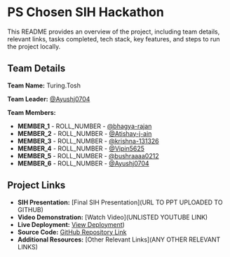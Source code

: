 # PS Chosen SIH Hackathon

This README provides an overview of the project, including team details, relevant links, tasks completed, tech stack, key features, and steps to run the project locally.

## Team Details

**Team Name:** Turing.Tosh

**Team Leader:** [@Ayushj0704](https://github.com/Ayushj0704)

**Team Members:**

- **MEMBER_1** - ROLL_NUMBER - [@bhagya-rajan](https://github.com/bhagya-rajan)
- **MEMBER_2** - ROLL_NUMBER - [@Atishay-j-ain](https://github.com/Atishay-j-ain)
- **MEMBER_3** - ROLL_NUMBER - [@krishna-131326](https://github.com/krishna-131326)
- **MEMBER_4** - ROLL_NUMBER - [@Vipin5625](https://github.com/Vipin5625)
- **MEMBER_5** - ROLL_NUMBER - [@bushraaaa0212](https://github.com/bushraaaa0212)
- **MEMBER_6** - ROLL_NUMBER - [@Ayushj0704](https://github.com/Ayushj0704)

## Project Links

- **SIH Presentation:** [Final SIH Presentation](URL TO PPT UPLOADED TO GITHUB)
- **Video Demonstration:** [Watch Video](UNLISTED YOUTUBE LINK)
- **Live Deployment:** [View Deployment](https://expo.dev/accounts/krjha/projects/ecosankalan/builds/3926cf10-29f9-412c-b183-6ea67af0a313))
- **Source Code:** [GitHub Repository Link](https://github.com/Ayushj0704/SIH-project-25)
- **Additional Resources:** [Other Relevant Links](ANY OTHER RELEVANT LINKS)
